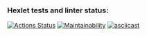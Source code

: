 ### Hexlet tests and linter status:
[![Actions Status](https://github.com/ShiY4/frontend-project-44/actions/workflows/hexlet-check.yml/badge.svg)](https://github.com/ShiY4/frontend-project-44/actions)
[![Maintainability](https://api.codeclimate.com/v1/badges/a85ed56cdbdbe9a4faff/maintainability)](https://codeclimate.com/github/ShiY4/frontend-project-44/maintainability)
[![asciicast](https://asciinema.org/a/dk63Y3LEsheqjowN2zLzFytlA.svg)](https://asciinema.org/a/dk63Y3LEsheqjowN2zLzFytlA)